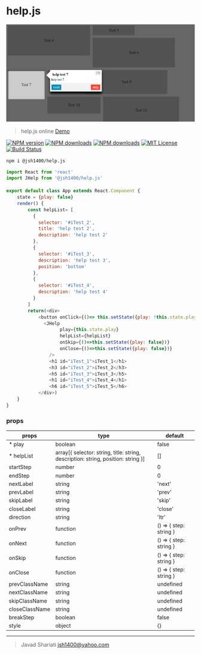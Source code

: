 # help.js

![help.js](https://raw.githubusercontent.com/jsh1400/help.js/master/docs/help.js.png)

>help.js online [Demo](https://jsh1400.github.io/help.js/)

[![NPM version][npm-version-image]][npm-url] [![NPM downloads][npm-downloads-size-image]][npm-url] [![NPM downloads][npm-downloads-image]][downloads-url] [![MIT License][license-image]][license-url] [![Build Status][travis-image]][travis-url]


```
npm i @jsh1400/help.js
```

```javascript
import React from 'react'
import JHelp from '@jsh1400/help.js'

export default class App extends React.Component {
	state = {play: false}
	render() {
		const helpList= [
		  {
		    selector: '#iTest_2',
		    title: 'help test 2',
		    description: 'help test 2'
		  },
		  {
		    selector: '#iTest_3',
		    description: 'help test 3',
		    position: 'bottom'
		  },
		  {
		    selector: '#iTest_4',
		    description: 'help test 4'
		  }
		]
		return(<div>
			<button onClick={()=> this.setState({play: !this.state.play})}>HELP</button>
			  <JHelp
				    play={this.state.play}
				    helpList={helpList}
				    onSkip={()=>this.setState({play: false})}
				    onClose={()=>this.setState({play: false})}
			    />
			    <h1 id="iTest_1">iTest_1</h1>
			    <h3 id="iTest_2">iTest_2</h3>
			    <h5 id="iTest_3">iTest_3</h5>
			    <h1 id="iTest_4">iTest_4</h1>
			    <h6 id="iTest_5">iTest_5</h6>
			</div>)
	}
}

```
### props
|props|type|default|
|-----|----|-------------|
|* play|boolean|false|
|* helpList|array[{ selector: string, title: string, description: string, position: string }]| []|
|startStep|number|0|
|endStep|number|0| 
|nextLabel|string|'next'|
|prevLabel|string|'prev'|
|skipLabel|string|'skip'|
|closeLabel|string|'close'|
|direction|string|'ltr'|
|onPrev|function|() => { step: string }|
|onNext|function|() => { step: string }|
|onSkip|function|() => { step: string }|
|onClose|function|() => { step: string }|
|prevClassName|string|undefined|
|nextClassName|string|undefined|
|skipClassName|string|undefined|
|closeClassName|string|undefined|
|breakStep|boolean|false|
|style|object|{}|

---
>Javad Shariati <jsh1400@yahoo.com>


[license-image]: http://img.shields.io/npm/l/@jsh1400/help.js.svg?style=flat
[license-url]: LICENSE

[npm-url]: https://npmjs.org/package/@jsh1400/help.js
[npm-version-image]: http://img.shields.io/npm/v/@jsh1400/help.js.svg?style=flat
[npm-downloads-image]: http://img.shields.io/npm/dm/@jsh1400/help.js.svg?style=flat
[npm-downloads-size-image]: https://img.shields.io/bundlephobia/minzip/@jsh1400/help.js.svg?style=flat
[downloads-url]: https://npmcharts.com/compare/@jsh1400/help.js?minimal=true

[travis-url]: http://travis-ci.org/jsh1400/@jsh1400/help.js
[travis-image]: http://img.shields.io/travis/jsh1400/@jsh1400/help.js/develop.svg?style=flat

